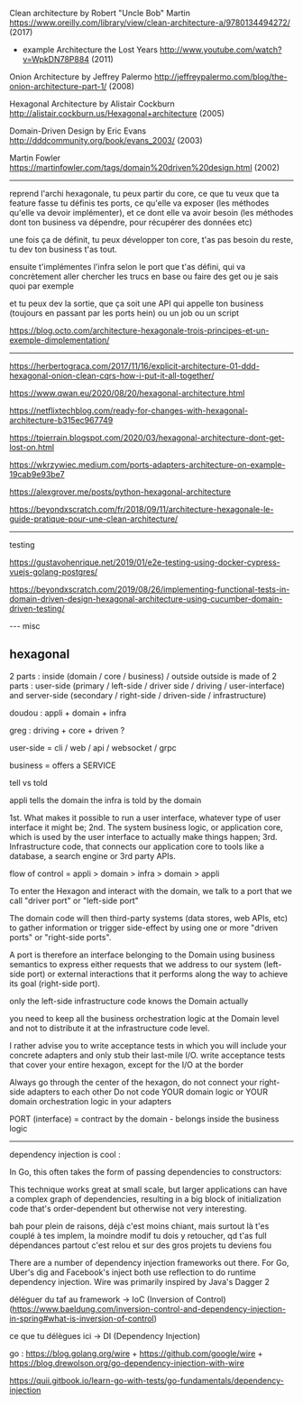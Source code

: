 Clean architecture by Robert "Uncle Bob" Martin https://www.oreilly.com/library/view/clean-architecture-a/9780134494272/ (2017)

+ example Architecture the Lost Years http://www.youtube.com/watch?v=WpkDN78P884 (2011)

Onion Architecture by Jeffrey Palermo http://jeffreypalermo.com/blog/the-onion-architecture-part-1/ (2008)

Hexagonal Architecture by Alistair Cockburn http://alistair.cockburn.us/Hexagonal+architecture (2005)

Domain-Driven Design by Eric Evans http://dddcommunity.org/book/evans_2003/ (2003)

Martin Fowler https://martinfowler.com/tags/domain%20driven%20design.html (2002)

---

reprend l'archi hexagonale,
tu peux partir du core, ce que tu veux que ta feature fasse
tu définis tes ports, ce qu'elle va exposer (les méthodes qu'elle va devoir implémenter), et ce dont elle va avoir besoin (les méthodes dont ton business va dépendre, pour récupérer des données etc)

une fois ça de définit, tu peux développer ton core, t'as pas besoin du reste, tu dev ton business t'as tout.

ensuite t'implémentes l'infra selon le port que t'as défini, qui va concrètement aller chercher les trucs en base ou faire des get ou je sais quoi par exemple

et tu peux dev la sortie, que ça soit une API qui appelle ton business (toujours en passant par les ports hein) ou un job ou un script

https://blog.octo.com/architecture-hexagonale-trois-principes-et-un-exemple-dimplementation/

---

https://herbertograca.com/2017/11/16/explicit-architecture-01-ddd-hexagonal-onion-clean-cqrs-how-i-put-it-all-together/

https://www.qwan.eu/2020/08/20/hexagonal-architecture.html

https://netflixtechblog.com/ready-for-changes-with-hexagonal-architecture-b315ec967749

https://tpierrain.blogspot.com/2020/03/hexagonal-architecture-dont-get-lost-on.html

https://wkrzywiec.medium.com/ports-adapters-architecture-on-example-19cab9e93be7

https://alexgrover.me/posts/python-hexagonal-architecture

https://beyondxscratch.com/fr/2018/09/11/architecture-hexagonale-le-guide-pratique-pour-une-clean-architecture/

---

testing

https://gustavohenrique.net/2019/01/e2e-testing-using-docker-cypress-vuejs-golang-postgres/

https://beyondxscratch.com/2019/08/26/implementing-functional-tests-in-domain-driven-design-hexagonal-architecture-using-cucumber-domain-driven-testing/


--- misc

hexagonal
---------

2 parts : inside (domain / core / business) / outside
outside is made of 2 parts : user-side (primary / left-side / driver side / driving / user-interface) and server-side (secondary / right-side / driven-side / infrastructure)

doudou : appli + domain + infra

greg : driving + core + driven ?

user-side = cli / web / api / websocket / grpc

business = offers a SERVICE

tell vs told

appli tells the domain
the infra is told by the domain

1st. What makes it possible to run a user interface, whatever type of user interface it might be;
2nd. The system business logic, or application core, which is used by the user interface to actually make things happen;
3rd. Infrastructure code, that connects our application core to tools like a database, a search engine or 3rd party APIs.

flow of control = appli > domain > infra > domain > appli

To enter the Hexagon and interact with the domain, we talk to a port that we call "driver port" or "left-side port"

The domain code will then third-party systems (data stores, web APIs, etc)
to gather information or trigger side-effect by using one or more "driven ports" or "right-side ports".

A port is therefore an interface belonging to the Domain using business semantics
to express either requests that we address to our system (left-side port)
or external interactions that it performs along the way to achieve its goal (right-side port).

only the left-side infrastructure code knows the Domain actually

you need to keep all the business orchestration logic at the Domain level
and not to distribute it at the infrastructure code level.

I rather advise you to write acceptance tests in which you will include your concrete adapters and only stub their last-mile I/O.
write acceptance tests that cover your entire hexagon, except for the I/O at the border

Always go through the center of the hexagon, do not connect your right-side adapters to each other
Do not code YOUR domain logic or YOUR domain orchestration logic in your adapters

PORT (interface) = contract by the domain - belongs inside the business logic


---

dependency injection is cool :

In Go, this often takes the form of passing dependencies to constructors:

This technique works great at small scale, but larger applications can have a complex graph of dependencies,
resulting in a big block of initialization code that's order-dependent but otherwise not very interesting.

bah pour plein de raisons, déjà c'est moins chiant, mais surtout là t'es couplé à tes implem,
la moindre modif tu dois y retoucher, qd t'as full dépendances partout c'est relou et sur des gros projets tu deviens fou

There are a number of dependency injection frameworks out there. For Go, Uber's dig and Facebook's inject
both use reflection to do runtime dependency injection. Wire was primarily inspired by Java's Dagger 2

déléguer du taf au framework -> IoC (Inversion of Control)
(https://www.baeldung.com/inversion-control-and-dependency-injection-in-spring#what-is-inversion-of-control)

ce que tu délègues ici -> DI (Dependency Injection)

go : https://blog.golang.org/wire + https://github.com/google/wire + https://blog.drewolson.org/go-dependency-injection-with-wire

https://quii.gitbook.io/learn-go-with-tests/go-fundamentals/dependency-injection
